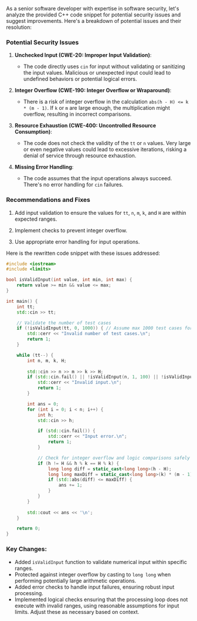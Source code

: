 As a senior software developer with expertise in software security, let's analyze the provided C++ code snippet for potential security issues and suggest improvements. Here's a breakdown of potential issues and their resolution:

### Potential Security Issues

1. **Unchecked Input (CWE-20: Improper Input Validation)**:
   - The code directly uses `cin` for input without validating or sanitizing the input values. Malicious or unexpected input could lead to undefined behaviors or potential logical errors.

2. **Integer Overflow (CWE-190: Integer Overflow or Wraparound)**:
   - There is a risk of integer overflow in the calculation `abs(h - H) <= k * (m - 1)`. If `k` or `m` are large enough, the multiplication might overflow, resulting in incorrect comparisons.

3. **Resource Exhaustion (CWE-400: Uncontrolled Resource Consumption)**:
   - The code does not check the validity of the `tt` or `n` values. Very large or even negative values could lead to excessive iterations, risking a denial of service through resource exhaustion.

4. **Missing Error Handling**:
   - The code assumes that the input operations always succeed. There's no error handling for `cin` failures.

### Recommendations and Fixes

1. Add input validation to ensure the values for `tt`, `n`, `m`, `k`, and `H` are within expected ranges.

2. Implement checks to prevent integer overflow.

3. Use appropriate error handling for input operations.

Here is the rewritten code snippet with these issues addressed:

```cpp
#include <iostream>
#include <limits>

bool isValidInput(int value, int min, int max) {
    return value >= min && value <= max;
}

int main() {
    int tt;
    std::cin >> tt;

    // Validate the number of test cases
    if (!isValidInput(tt, 0, 1000)) { // Assume max 1000 test cases for this example
        std::cerr << "Invalid number of test cases.\n";
        return 1;
    }

    while (tt--) {
        int n, m, k, H;
        
        std::cin >> n >> m >> k >> H;
        if (std::cin.fail() || !isValidInput(n, 1, 100) || !isValidInput(m, 1, 1000) || k <= 0) {
            std::cerr << "Invalid input.\n";
            return 1;
        }

        int ans = 0;
        for (int i = 0; i < n; i++) {
            int h;
            std::cin >> h;

            if (std::cin.fail()) {
                std::cerr << "Input error.\n";
                return 1;
            }

            // Check for integer overflow and logic comparisons safely
            if (h != H && h % k == H % k) {
                long long diff = static_cast<long long>(h - H);
                long long maxDiff = static_cast<long long>(k) * (m - 1);
                if (std::abs(diff) <= maxDiff) {
                    ans += 1;
                }
            }
        }
        
        std::cout << ans << '\n';
    }

    return 0;
}
```

### Key Changes:

- Added `isValidInput` function to validate numerical input within specific ranges.
- Protected against integer overflow by casting to `long long` when performing potentially large arithmetic operations.
- Added error checks to handle input failures, ensuring robust input processing.
- Implemented logical checks ensuring that the processing loop does not execute with invalid ranges, using reasonable assumptions for input limits. Adjust these as necessary based on context.